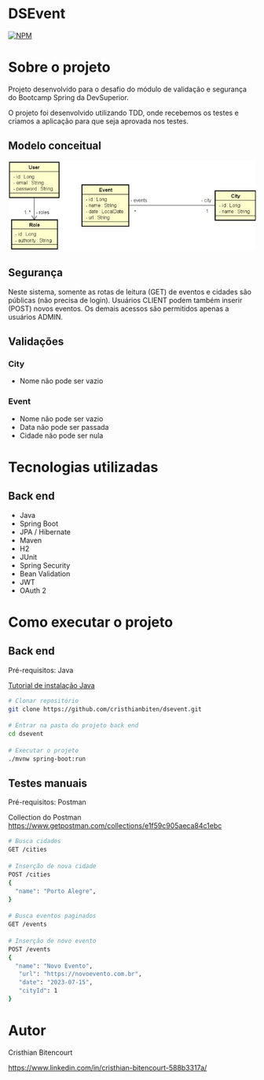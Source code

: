 # DSEvent
[![NPM](https://img.shields.io/npm/l/react)](https://github.com/cristhianbiten/dsevent/blob/main/LICENSE) 

# Sobre o projeto


Projeto desenvolvido para o desafio do módulo de validação e segurança do Bootcamp Spring da DevSuperior.

O projeto foi desenvolvido utilizando TDD, onde recebemos os testes e criamos a aplicação para que seja aprovada nos testes.

## Modelo conceitual
![Modelo Conceitual](https://github.com/cristhianbiten/assets/blob/main/dsevent.jpg)



## Segurança
Neste sistema, somente as rotas de leitura (GET) de eventos e cidades são públicas (não precisa de login). Usuários CLIENT podem também inserir (POST) novos eventos. Os demais acessos são permitidos apenas a usuários ADMIN.




## Validações

### City
- Nome não pode ser vazio

### Event
- Nome não pode ser vazio
- Data não pode ser passada
- Cidade não pode ser nula


# Tecnologias utilizadas
## Back end
- Java
- Spring Boot
- JPA / Hibernate
- Maven
- H2
- JUnit
- Spring Security
- Bean Validation
- JWT
- OAuth 2

# Como executar o projeto

## Back end
Pré-requisitos: Java

[Tutorial de instalação Java](https://www.youtube.com/watch?v=QekeJBShCy4)

```bash
# Clonar repositório
git clone https://github.com/cristhianbiten/dsevent.git

# Entrar na pasta do projeto back end
cd dsevent

# Executar o projeto
./mvnw spring-boot:run
```

## Testes manuais
Pré-requisitos: Postman

Collection do Postman
https://www.getpostman.com/collections/e1f59c905aeca84c1ebc

```bash
# Busca cidades
GET /cities

# Inserção de nova cidade
POST /cities
{
  "name": "Porto Alegre",
}

# Busca eventos paginados
GET /events

# Inserção de novo evento
POST /events
{
  "name": "Novo Evento",
   "url": "https://novoevento.com.br",
   "date": "2023-07-15",
   "cityId": 1
}

```


# Autor

Cristhian Bitencourt

https://www.linkedin.com/in/cristhian-bitencourt-588b3317a/
